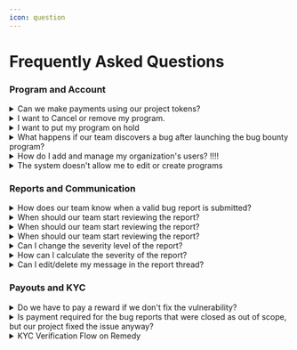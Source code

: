 ```yaml
---
icon: question
---
```


# Frequently Asked Questions

### Program and Account

<details>

<summary>Can we make payments using our project tokens?</summary>

Yes, you can use your project tokens to make payments. Please make sure to add that to the program description section.

</details>

<details>

<summary>I want to Cancel or remove my program.</summary>

Please contact [support@r.xyz](mailto:support@r.xyz) or your account manager if you want to cancel or remove your program.

**Important**: After cancellation, all previous report submissions on that program will remain active and should be reviewed based on the program version to which they were initially submitted.

</details>

<details>

<summary>I want to put my program on hold</summary>

You can put your program on hold directly from the program page. This will remove it from the security researchers' program list until you reactivate it.&#x20;

Please contact [support@r.xyz ](mailto:support@r.xyz)or your account manager when pausing or to bringing your program back live on Remedy.

**Important**: After cancellation, all previous report submissions on that program will remain active and should be reviewed based on the program version to which they were initially submitted.

</details>

<details>

<summary>What happens if our team discovers a bug after launching the bug bounty program?</summary>

If your team discovers a bug from other sources after launching the bug bounty program, you should include it in the "known issues" section.&#x20;

Alternatively, you can report it on your bug bounty program to be able to provide ZK proof of duplicate in case you receive a similar report.

</details>

<details>

<summary>How do I add and manage my organization's users? !!!!</summary>

Please refer to these guidelines for detailed [Remedy User Management](https://app.gitbook.com/s/PCCIJdCJiCYilTfYWBxh/organizations/organization-settings) system instructions.

</details>

<details>

<summary>The system doesn't allow me to edit or create programs </summary>

If you’re unable to edit or create programs, it’s likely due to the role assigned to your user account. The **Triage Manager** role, for example, allows you to perform actions on reports but restricts your ability to edit or create programs.

To gain access to these functions, you need to be assigned the **Program Manager** role, which allows full control over both programs and reports.

If you believe you need this access, please contact your account administrator to request a role change.

</details>

### Reports and Communication

<details>

<summary>How does our team know when a valid bug report is submitted?</summary>

When a valid report is escalated to your team on the Remedy platform, you will receive an email and a web notification.&#x20;

The new report will also appear in the "**Pending Review**" tab on the "Reports" page.

</details>

<details>

<summary>When should our team start reviewing the report?</summary>

It is recommended that escalated reports be reviewed within 1-2 days after the Remedy triage is completed. Your team has up to 45 days to finish the report review.&#x20;

All valid reports pending your attention appear in the “**Pending Review**” tab on the “Reports” page.&#x20;

You may also begin your review before the Remedy triage is completed.

[Please refer to the response times.](../overall/rules-and-policies/response-times.md)

</details>

<details>

<summary>When should our team start reviewing the report?</summary>

It is recommended that escalated reports be reviewed within 1-2 days after the Remedy triage is completed. Your team has up to 45 days to finish the report review.&#x20;

All valid reports pending your attention appear in the “**Pending Review**” tab on the “Reports” page.&#x20;

You may also begin your review before the Remedy triage is completed.

[Please refer to the response times.](../overall/rules-and-policies/response-times.md)

</details>

<details>

<summary>When should our team start reviewing the report?</summary>

It is recommended that escalated reports be reviewed within 1-2 days after the Remedy triage is completed. Your team has up to 45 days to finish the report review.&#x20;

All valid reports pending your attention appear in the “**Pending Review**” tab on the “Reports” page.&#x20;

You may also begin your review before the Remedy triage is completed.

[Please refer to the response times.](../overall/rules-and-policies/response-times.md)

</details>

<details>

<summary>Can I change the severity level of the report?</summary>

If you find the report's severity level inappropriate, you can adjust it directly from the thread. If the Remedy triage team disagrees with your assessment, the reported severity may be changed after discussion.&#x20;

\*Please use the [RVSS calculator](https://remedy.hexens.com/rvss-calculator#RVSS:1.0/CR:X/IR:X/AR:X/MAV:N/MAC:L/MPR:N/MUI:N/MS:U/MC:N/MI:N/MA:N) to determine the severity level.

</details>

<details>

<summary>How can I calculate the severity of the report?</summary>

Please refer to your program scope or use the [RVSS calculator](https://remedy.hexens.com/rvss-calculator#RVSS:1.0/CR:X/IR:X/AR:X/MAV:N/MAC:L/MPR:N/MUI:N/MS:U/MC:N/MI:N/MA:N) tailored by Remedy to accurately determine the severity level of the report.

</details>

<details>

<summary>Can I edit/delete my message in the report thread?</summary>

You can not edit or delete your messages in the report thread. The report thread is intentionally uneditable for all users, primarily for security reasons. This serves as a crucial proof and historical record, ensuring the integrity and transparency of the communication and actions taken within the thread.&#x20;

Therefore, it's essential to exercise caution and accuracy when posting messages in the report thread, as they cannot be modified or removed once posted.

</details>

### Payouts and KYC

<details>

<summary>Do we have to pay a reward if we don't fix the vulnerability?</summary>

Yes, even if the reported vulnerability does not result in a code change, a reward is still required if the vulnerability is valid.

\*Add such cases to your program’s out-of-scope section to avoid receiving similar reports.

</details>

<details>

<summary>Is payment required for the bug reports that were closed as out of scope, but our project fixed the issue anyway?</summary>

No, you are not obligated to pay a reward if a bug report submission is closed as out of scope, even if your project fixed the reported issue.&#x20;

However, it is highly recommended that the researcher's effort and contribution be acknowledged with a payout.

</details>

<details>

<summary>KYC Verification Flow on Remedy</summary>

You can select the “KYC required” option when setting up your program. KYC verification can be handled in one of the following ways:

1. **Integrated KYC Verification:** Security researchers on Remedy are welcome to complete a primary KYC verification. Once verified, the system will mark these researchers, so you won’t need to request KYC from them again.[ Please refer to this guideline for more details.](../overall/integrated-kyc-verification.md)

1) **Self-Managed KYC:** If preferred, your company can handle the KYC procedure independently. You will manage the KYC process and ensure compliance, while Remedy can assist as needed.

</details>
